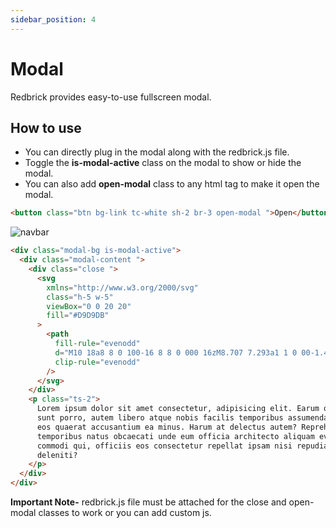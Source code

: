 ```yaml
---
sidebar_position: 4
---
```


# Modal

Redbrick provides easy-to-use fullscreen modal.

## How to use

- You can directly plug in the modal along with the redbrick.js file.
- Toggle the **is-modal-active** class on the modal to show or hide the modal.
- You can also add **open-modal** class to any html tag to make it open the modal.

```html
<button class="btn bg-link tc-white sh-2 br-3 open-modal ">Open</button>
```

![navbar](/img/demos/modal.jpg)

```html
<div class="modal-bg is-modal-active">
  <div class="modal-content ">
    <div class="close ">
      <svg
        xmlns="http://www.w3.org/2000/svg"
        class="h-5 w-5"
        viewBox="0 0 20 20"
        fill="#D9D9DB"
      >
        <path
          fill-rule="evenodd"
          d="M10 18a8 8 0 100-16 8 8 0 000 16zM8.707 7.293a1 1 0 00-1.414 1.414L8.586 10l-1.293 1.293a1 1 0 101.414 1.414L10 11.414l1.293 1.293a1 1 0 001.414-1.414L11.414 10l1.293-1.293a1 1 0 00-1.414-1.414L10 8.586 8.707 7.293z"
          clip-rule="evenodd"
        />
      </svg>
    </div>
    <p class="ts-2">
      Lorem ipsum dolor sit amet consectetur, adipisicing elit. Earum quidem a,
      sunt porro, autem libero atque nobis facilis temporibus assumenda dolores
      eos quaerat accusantium ea minus. Harum at delectus autem? Reprehenderit,
      temporibus natus obcaecati unde eum officia architecto aliquam eveniet
      commodi qui, officiis eos consectetur repellat ipsam nisi repudiandae
      deleniti?
    </p>
  </div>
</div>
```

**Important Note-** redbrick.js file must be attached for the close and open-modal classes to work or you can add custom js.
